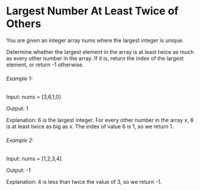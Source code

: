 # Largest Number At Least Twice of Others

You are given an integer array nums where the largest integer is unique.

Determine whether the largest element in the array is at least twice as much as every other number in the array. If it is, return the index of the largest element, or return -1 otherwise.

###### Example 1:

Input: nums = [3,6,1,0]

Output: 1

Explanation: 6 is the largest integer.
For every other number in the array x, 6 is at least twice as big as x.
The index of value 6 is 1, so we return 1.

###### Example 2:

Input: nums = [1,2,3,4]

Output: -1

Explanation: 4 is less than twice the value of 3, so we return -1.